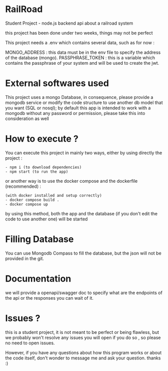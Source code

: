 # RailRoad
Student Project - node.js backend api about a railroad system

this project has been done under two weeks, things may not be perfect

This project needs a .env which contains several data, such as for now :

MONGO_ADDRESS : this data must be in the env file to specify the address of the database (mongo).
PASSPHRASE_TOKEN : this is a variable which contains the passphrase of your system and will be used to create the jwt.

# External softwares used

This project uses a mongo Database, in consequence, please provide a mongodb service or modify the code structure to use another db model that you want (SQL or nosql); by default this app is intended to work with a mongodb without any password or permission, please take this into consideration as well

# How to execute ?

You can execute this project in mainly two ways, either by using directly the project :

    - npm i (to download dependencies)
    - npm start (to run the app)

or another way is to use the docker compose and the dockerfile (recommended) :

    (with docker installed and setup correctly)
    - docker compose build .
    - docker compose up 

by using this method, both the app and the database (if you don't edit the code to use another one) will be started

# Filling Database

You can use Mongodb Compass to fill the database, but the json will not be provided in the git.

# Documentation

we will provide a openapi/swagger doc to specify what are the endpoints of the api or the responses you can wait of it.

# Issues ?

this is a student project, it is not meant to be perfect or being flawless, but we probably won't resolve any issues you will open if you do so , so please no need to open issues.

However, if you have any questions about how this program works or about the code itself, don't wonder to message me and ask your question. thanks :)